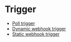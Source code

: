 # Trigger

- [Poll trigger](trigger/poll-trigger.md)
- [Dynamic webhook trigger](trigger/webhook-trigger.md)
- [Static webhook trigger](trigger/static-webhook-trigger.md)
